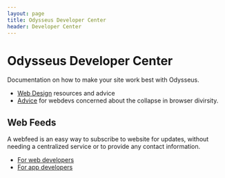 ```yaml
---
layout: page
title: Odysseus Developer Center
header: Developer Center
---
```


# Odysseus Developer Center
Documentation on how to make your site work best with Odysseus.

* [Web Design](webdesign.html) resources and advice
* [Advice](web-bloat.html) for webdevs concerned about the collapse in browser divirsity.

## Web Feeds
A webfeed is an easy way to subscribe to website for updates, without needing a centralized service or to provide any contact information.

* [For web developers](webfeed.html)
* [For app developers](feedreader.html)
